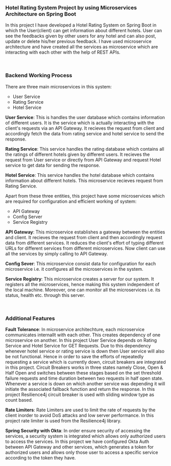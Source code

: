 <h3>Hotel Rating System Project by using Microservices Architecture on Spring Boot</h3>
<p> In this project I have developed a Hotel Rating System on Spring Boot in which the User(client) can get information about different hotels. User can see the feedbacks given by other users for any hotel and can also post, update or delete his/her previous feedback. I have used microservice architecture and have created all the services as microservice which are interacting with each other with the help of REST APIs.</p>
<br>
<h3> Backend Working Process</h3>
<p>There are three main microservices in this system:</p>
<ul style="list-style-type:circle;">
  <li>User Service</li>
  <li>Rating Service</li>
  <li>Hotel Service</li>
</ul>
<p><b>User Service</b>: This is handles the user database which contains information of different users. It is the service which is actually interacting with the client's requests via an API Gateway. It recieves the request from client and accordingly fetch the data from rating service and hotel service to send the response.</p>
<p><b>Rating Service</b>: This service handles the rating database which contains all the ratings of different hotels given by different users. It recieves the request from User service or directly from API Gateway and request Hotel service to get data for sending the response.</p>
<p><b>Hotel Service</b>: This service handles the hotel database which contains information about different hotels. This microservice recieves request from Rating Service.</p>
<p>Apart from these three entities, this project have some microservices which are required for configuration and efficient working of system:</p>
<ul style="list-style-type:circle;">
  <li>API Gateway</li>
  <li>Config Server</li>
  <li>Service Registry</li>
</ul>
<p><b>API Gateway</b>: This microservice establishes a gateway between the entities and client. It recieves the request from client and then accordingly request data from different services. It reduces the client's effort of typing different URLs for different services from different microservices. Now client can use all the services by simply calling to API Gateway. </p>
<p><b>Config Sever</b>: This microservice consist data for configuration for each microservice i.e. it configures all the microservices in the system.</p>
<p><b>Service Registry</b>: This microservice creates a server for our system. It registers all the microservices, hence making this system independent of the local machine. Moreover, one can monitor all the microservices i.e. its status, health etc. through this server.</p>
<br>
<h3>Additional Features</h3>
<p><b>Fault Tolerance</b>: In microservice architechture, each microservice communicates internallt with each other. This creates dependency of one microservice on another. In this project User Service depends on Rating Service and Hotel Service for GET Requests. Due to this dependency whenever hotel service or rating service is down then User service will also be not functional. Hence in order to save the efforts of repeatedly requesting a service which is currently down, circuit breakers are integrated in this project. Circuit Breakers works in three states namely Close, Open & Half Open and switches between these stages based on the set threshold failure requests and time duration between two requests in half open state. Whenever a service is down on which another service was depending it will initiate the associated fallback function and return the response. In this project Resilience4j circuit breaker is used with sliding window type as count based.</p>
<p><b>Rate Limiters</b>: Rate Limiters are used to limit the rate of requests by the client inorder to avoid DoS attacks and low server performance. In this project rate limiter is used from the Resilience4j library.</p>
<p><b>Spring Security with Okta</b>: In order ensure security of accessing the services, a security system is integrated which allows only authorized users to access the services. In this project we have configured Okta Auth between API Gateway and other services, which generates a token for authorized users and allows only those user to access a specific service according to the token they have.</p>
